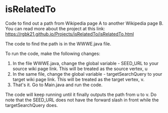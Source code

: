 # isRelatedTo
Code to find out a path from Wikipedia page A to another Wikipedia page B. You can read more about the project at this link: https://rgbk21.github.io/Projects/isRelatedTo/isRelatedTo.html

The code to find the path is in the WWWE.java file. 

To run the code, make the following changes:
1) In the file WWWE.java, change the global variable - SEED_URL to your source wiki page link. This will be treated as the source vertex, u
2) In the same file, change the global variable - targetSearchQuery to your target wiki page link. This will be treated as the target vertex, v.
3) That's it. Go to Main.java and run the code.

The code will keep running until it finally outputs the path from u to v.
Do note that the SEED_URL does not have the forward slash in front while the targetSearchQuery does.
